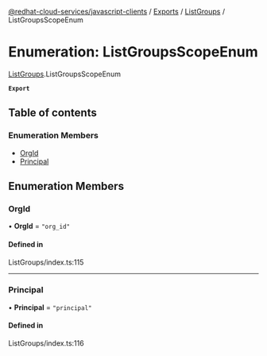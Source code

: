 [@redhat-cloud-services/javascript-clients](../README.md) / [Exports](../modules.md) / [ListGroups](../modules/ListGroups.md) / ListGroupsScopeEnum

# Enumeration: ListGroupsScopeEnum

[ListGroups](../modules/ListGroups.md).ListGroupsScopeEnum

**`Export`**

## Table of contents

### Enumeration Members

- [OrgId](ListGroups.ListGroupsScopeEnum.md#orgid)
- [Principal](ListGroups.ListGroupsScopeEnum.md#principal)

## Enumeration Members

### OrgId

• **OrgId** = ``"org_id"``

#### Defined in

ListGroups/index.ts:115

___

### Principal

• **Principal** = ``"principal"``

#### Defined in

ListGroups/index.ts:116
